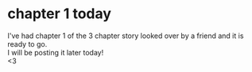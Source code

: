 # chapter 1 today

I've had chapter 1 of the 3 chapter story looked over by a friend and it is ready to go.  
I will be posting it later today!  
<3

